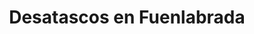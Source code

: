 ---
id: 'service-06'
title: 'Desatascos en Fuenlabrada'
titleMeta: "Desatascos y Poceros en Fuenlabrada - 24 Horas - Pociten"
lugar: 'Fuenlabrada'
canonical: https://www.desatascos-madrid.com/desatascos/fuenlabrada
mediumImage: 'desatascosfuenlabrada-lg.webp'
largeImage: 'desatascosfuenlabrada-md.webp'
metaContent: "Desatascos y Poceros en Fuenlabrada. Servicio 24h ⏳. Soluciones rápidas y efectivas para atascos. ¡Contáctanos! ☎️ 647 376 782."
detailBreadcrumbSubTitle: 'Single Service'
detailBreadcrumbDesc: 'Desatascos en Fuenlabrada al mejor precio'


title2: 'Desatascos en Fuenlabrada'
#PARRAFO color negro de fondo y letras en verde
detailSubTitle: 'Desatascos en Fuenlabrada: La Solución a tus Problemas de Atascos'

#PARRAFO slider
parrafo: "Soluciones de desatascos confiables y efectivas en Fuenlabrada"

#Set inner Html con contenido variable
descripcion: "<h2>Desatascos Pociten: Soluciones Rápidas y Profesionales en Fuenlabrada</h2>

<p>¿Necesitas un servicio de <strong>desatascos urgente en Fuenlabrada</strong>? En <strong>Desatascos Pociten</strong> somos tu equipo de confianza.  No importa si es un atasco en tu fregadero, una tubería obstruida o un problema mayor en tu sistema de saneamiento, llegamos en tiempo récord para solucionar cualquier emergencia.</p>"
contenidoDescripcion: "
<h2>Nuestros servicios integrales incluyen:</h2>

<ul>
    <p><strong>Desatascos de tuberías:</strong> Utilizamos tecnología de vanguardia, como <strong>inspección con cámara de TV</strong>, para localizar y eliminar atascos de forma precisa y sin causar daños.</p>
    <p><strong>Poceros expertos:</strong> Contamos con <strong>poceros altamente cualificados</strong> para realizar trabajos de instalación, reparación y mantenimiento de pozos y sistemas de drenaje.</p>
    <p><strong>Vaciado de fosas sépticas:</strong> Realizamos el <strong>vaciado y limpieza de fosas sépticas</strong> de manera segura y eficiente, cumpliendo con todas las normativas medioambientales.</p>
    <p><strong>Limpieza de alcantarillado:</strong> Mantenemos tu sistema de alcantarillado en óptimas condiciones con servicios de limpieza y mantenimiento preventivo.</p>
</ul>
<br>

"
#PARRAFO Segundo setinner
contenidoDescripcion1: 

#PARRAFO Tercer setinner
contenidoDescripcion2: "
<h2>¿Por qué elegir Desatascos Pociten?</h2>

<ul>
    <p><strong>Experiencia y profesionalidad:</strong> Contamos con años de experiencia en el sector y un equipo de profesionales altamente capacitados.</p>
    <p><strong>Disponibilidad 24/7:</strong> Estamos disponibles las 24 horas del día, los 7 días de la semana, para atender cualquier urgencia.</p>
    <p><strong>Tecnología avanzada:</strong> Utilizamos las últimas tecnologías en detección y reparación de atascos para garantizar resultados óptimos.</p>
    <p><strong>Precios competitivos:</strong> Ofrecemos servicios de alta calidad a precios justos y transparentes. ¡Solicita tu presupuesto gratuito y sin compromiso!</p> 
</ul>


"
#PARRAFO Cuarto setinner
contenidoDescripcion3: 

#FAqs de la pagina

accordionData:
 [
    {
      question: '¿Cuánto cuesta un desatasco en Fuenlabrada?',
      answer:
        'En Desatascos Pociten, ofrecemos presupuestos personalizados y sin compromiso. El precio final dependerá del tipo de atasco, la ubicación y la complejidad del trabajo. Contáctanos para obtener una evaluación precisa y un precio justo.',
    },
    {
      question: '¿Hay empresas de desatascos 24 horas en Fuenlabrada?',
      answer:
        '¡Sí! Desatascos Pociten está disponible las 24 horas del día, los 7 días de la semana, para atender cualquier emergencia de desatascos en Fuenlabrada. No dudes en llamarnos en cualquier momento..',
    },
    {
      question: '¿Qué hacer si tengo un atasco en casa?',
      answer:
        'Si tienes un atasco en casa, lo primero es mantener la calma y evitar utilizar productos químicos agresivos que puedan dañar tus tuberías. Si el atasco es leve, puedes intentar solucionarlo con un desatascador o métodos caseros. Si el problema persiste, lo mejor es contactar con profesionales como Desatascos Pociten para evitar daños mayores.',
    },
      {
      question: '¿Cómo prevenir los atascos en las tuberías?',
      answer:
        'Para prevenir atascos, evita tirar restos de comida, aceite, pelos y otros objetos por el desagüe. Utiliza rejillas protectoras y realiza limpiezas periódicas con productos específicos para desatascos. Si tienes dudas sobre el mantenimiento de tus tuberías, consulta con nuestros expertos.',
    },
  ]


#OPCIONES LI

option1: '✅ Pisos y viviendas en general con problemas de atascos en bañeras, fregaderos o inodoros.'
option2: '✅ Chalets individuales, adosados o pareados de clientes particulares en general con problemas de atascos en arquetas de hojas o tierra. '
option3: '✅ Colegios con atascos en general de aseos y arquetas de patios.'
option4: '✅ Urbanizaciones con atascos, arquetas deterioradas, problemas de tuberías o bajantes.'
option5: '✅ Restaurantes con problemas de atascos en cocina, fregaderos o en los aseos de los clientes.'
option6: '✅ Instalaciones deportivas con problemas en los desagües de las piscina o vaciado de arquetas en los vestuarios.'
option7: '✅ Hoteles para el mantenimiento de sus instalaciones, queriendo dar siempre el mejor servicio a sus huéspedes.'
option 8: '✅ Multinacionales para incidencias o mantenimiento de las instalaciones distribuidas en sus oficinas.'
option 9: '✅ Naves industriales, que generan residuos que sin remedio se acumulan en sus arquetas produciendo atrancos.'


#PARRAFO TEXTO FONDO NEGRO LETRAS VERDES ANTES DE BOTON
 
parrafo1: '<h2>24 HORAS A TU SERVICIO</h2>'

isFeatured: true
---
